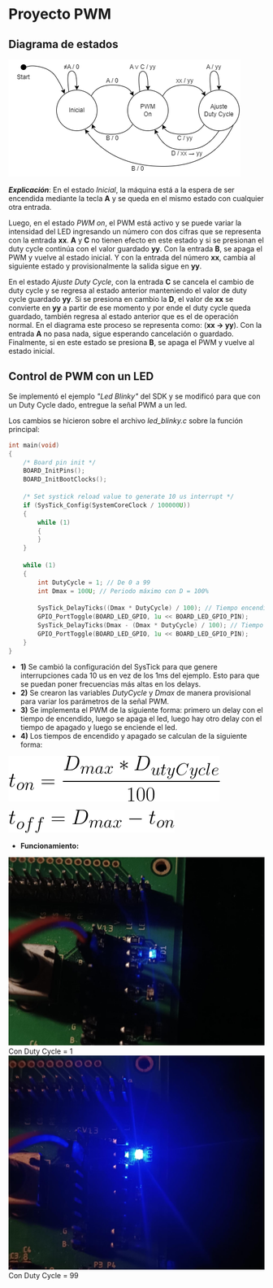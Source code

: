# Proyecto PWM
## Diagrama de estados
![Diagrama tipo Mealy](DiagramaDeEstados.png)

***Explicación***: 
En el estado _Inicial_, la máquina está a la espera de ser encendida mediante la tecla **A** y se queda en el mismo estado con cualquier otra entrada. 

Luego, en el estado _PWM on_, el PWM está activo y se puede variar la intensidad del LED ingresando un número con dos cifras que se representa con la entrada **xx**. **A** y **C** no tienen efecto en este estado y si se presionan el duty cycle continúa con el valor guardado **yy**. Con la entrada **B**, se apaga el PWM y vuelve al estado inicial. Y con la entrada del número **xx**, cambia al siguiente estado y provisionalmente la salida sigue en **yy**.

En el estado _Ajuste Duty Cycle_, con la entrada **C** se cancela el cambio de duty cycle y se regresa al estado anterior manteniendo el valor de duty cycle guardado **yy**. Si se presiona en cambio la **D**, el valor de **xx** se convierte en **yy** a partir de ese momento y por ende el duty cycle queda guardado, también regresa al estado anterior que es el de operación normal. En el diagrama este proceso se representa como: (**xx -> yy**). Con la entrada **A** no pasa nada, sigue esperando cancelación o guardado. Finalmente, si en este estado se presiona **B**, se apaga el PWM y vuelve al estado inicial.

## Control de PWM con un LED

Se implementó el ejemplo *"Led Blinky"* del SDK y se modificó para que con un Duty Cycle dado, entregue la señal PWM a un led.

Los cambios se hicieron sobre el archivo *led_blinky.c* sobre la función principal:

```c
int main(void)
{
    /* Board pin init */
    BOARD_InitPins();
    BOARD_InitBootClocks();

    /* Set systick reload value to generate 10 us interrupt */
    if (SysTick_Config(SystemCoreClock / 100000U))
    {
        while (1)
        {
        }
    }

    while (1)
    {
    	int DutyCycle = 1; // De 0 a 99
    	int Dmax = 100U; // Periodo máximo con D = 100%

    	SysTick_DelayTicks((Dmax * DutyCycle) / 100); // Tiempo encendido
        GPIO_PortToggle(BOARD_LED_GPIO, 1u << BOARD_LED_GPIO_PIN);
        SysTick_DelayTicks(Dmax - (Dmax * DutyCycle) / 100); // Tiempo apagado
        GPIO_PortToggle(BOARD_LED_GPIO, 1u << BOARD_LED_GPIO_PIN);
    }
}
```

- **1)** Se cambió la configuración del SysTick para que genere interrupciones cada 10 us en vez de los 1ms del ejemplo. Esto para que se puedan poner frecuencias más altas en los delays.
- **2)** Se crearon las variables *DutyCycle* y *Dmax* de manera provisional para variar los parámetros de la señal PWM.
- **3)** Se implementa el PWM de la siguiente forma: primero un delay con el tiempo de encendido, luego se apaga el led, luego hay otro delay con el tiempo de apagado y luego se enciende el led.
- **4)** Los tiempos de encendido y apagado se calculan de la siguiente forma:

![ton](CodeCogsEqn.png)

![toff](CodeCogsEqn2.png)

- **Funcionamiento:**

![1](1.jpeg)
Con Duty Cycle = 1
![99](99.jpeg)
Con Duty Cycle = 99
